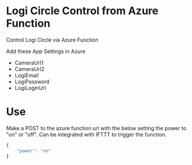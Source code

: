 # Logi Circle Control from Azure Function
Control Logi Circle via Azure Function

Add these App Settings in Azure
* CameraUrl1
* CameraUrl2
* LogiEmail
* LogiPassword
* LogiLoginUrl

# Use
Make a POST to the azure function url with the below setting the power to "on" or "off". Can be integrated with IFTTT to trigger the function.

```javascript
{
    "power": "on"
}
```
